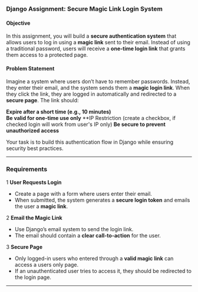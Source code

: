 ### **Django Assignment: Secure Magic Link Login System**

#### **Objective**

In this assignment, you will build a **secure authentication system** that allows users to log in using a **magic link** sent to their email. Instead of using a traditional password, users will receive a **one-time login link** that grants them access to a protected page.

#### **Problem Statement**

Imagine a system where users don’t have to remember passwords. Instead, they enter their email, and the system sends them a **magic login link**. When they click the link, they are logged in automatically and redirected to a **secure page**. The link should:

 **Expire after a short time (e.g., 10 minutes)**  
 **Be valid for one-time use only** 
 **IP Restriction (create a checkbox, if checked login will work from user's IP only)
 **Be secure to prevent unauthorized access**

Your task is to build this authentication flow in Django while ensuring security best practices.

* * *

### **Requirements**

1 **User Requests Login**

*   Create a page with a form where users enter their email.
*   When submitted, the system generates a **secure login token** and emails the user a **magic link**.

2 **Email the Magic Link**

*   Use Django’s email system to send the login link.
*   The email should contain a **clear call-to-action** for the user.


3 **Secure Page**

*   Only logged-in users who entered through a **valid magic link** can access a users only page.
*   If an unauthenticated user tries to access it, they should be redirected to the login page.

* * *
